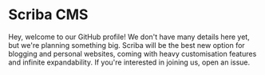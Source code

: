 # Scriba CMS
Hey, welcome to our GitHub profile! We don't have many details here yet, but we're planning something big. Scriba will be the best new option for blogging and personal websites, coming with heavy customisation features and infinite expandability. If you're interested in joining us, open an issue.
